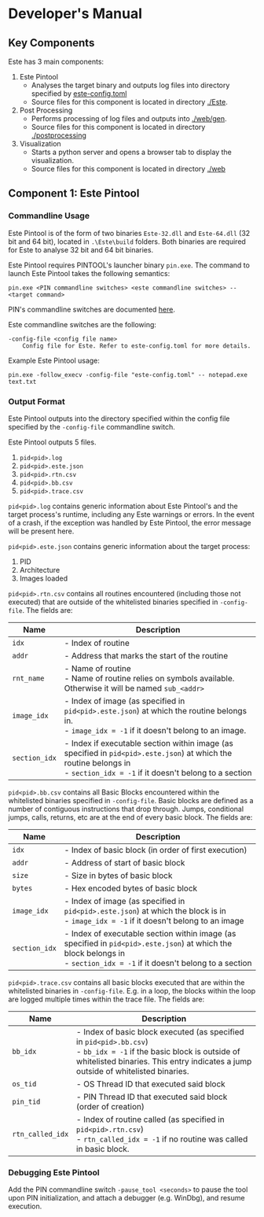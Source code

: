 # Developer's Manual

## Key Components

Este has 3 main components:

1. Este Pintool
    - Analyses the target binary and outputs log files into directory specified by [este-config.toml](../este-config.toml)
    - Source files for this component is located in directory [./Este](../Este).
2. Post Processing
    - Performs processing of log files and outputs into [./web/gen](../web/gen).
    - Source files for this component is located in directory [./postprocessing](../postprocessing)
3. Visualization
    - Starts a python server and opens a browser tab to display the visualization.
    - Source files for this component is located in directory [./web](../web)

## Component 1: Este Pintool

### Commandline Usage

Este Pintool is of the form of two binaries `Este-32.dll` and `Este-64.dll` (32 bit and 64 bit), located in `.\Este\build` folders. Both binaries are required for Este to analyse 32 bit and 64 bit binaries.

Este Pintool requires PINTOOL's launcher binary `pin.exe`. The command to launch Este Pintool takes the following semantics:

```
pin.exe <PIN commandline switches> <este commandline switches> -- <target command>
```

PIN's commandline switches are documented [here](https://software.intel.com/sites/landingpage/pintool/docs/71313/Pin/html/group__KNOBS.html).

Este commandline switches are the following:

```
-config-file <config file name> 
    Config file for Este. Refer to este-config.toml for more details.
```

Example Este Pintool usage:

```
pin.exe -follow_execv -config-file "este-config.toml" -- notepad.exe text.txt
```

### Output Format

Este Pintool outputs into the directory specified within the config file specified by the `-config-file` commandline switch.

Este Pintool outputs 5 files.

1. `pid<pid>.log`
2. `pid<pid>.este.json`
3. `pid<pid>.rtn.csv`
4. `pid<pid>.bb.csv`
5. `pid<pid>.trace.csv`

`pid<pid>.log` contains generic information about Este Pintool's and the target process's runtime, including any Este warnings or errors. In the event of a crash, if the exception was handled by Este Pintool, the error message will be present here.

`pid<pid>.este.json` contains generic information about the target process:
1. PID
2. Architecture
3. Images loaded

`pid<pid>.rtn.csv` contains all routines encountered (including those not executed) that are outside of the whitelisted binaries specified in `-config-file`. The fields are:

| Name | Description |
| ---- | ----------- |
| `idx` | - Index of routine |
| `addr` | - Address that marks the start of the routine |
| `rnt_name` | - Name of routine <br> - Name of routine relies on symbols available. Otherwise it will be named `sub_<addr>`|
| `image_idx` | - Index of image (as specified in `pid<pid>.este.json`) at which the routine belongs in. <br> - `image_idx = -1` if it doesn't belong to an image.|
|`section_idx`| - Index if executable section within image (as specified in `pid<pid>.este.json`) at which the routine belongs in <br> - `section_idx = -1` if it doesn't belong to a section

`pid<pid>.bb.csv` contains all Basic Blocks encountered within the whitelisted binaries specified in `-config-file`. Basic blocks are defined as a number of contiguous instructions that drop through. Jumps, conditional jumps, calls, returns, etc are at the end of every basic block. The fields are:

| Name | Description |
| ---- | ----------- |
| `idx` | - Index of basic block (in order of first execution) |
| `addr` | - Address of start of basic block |
| `size` | - Size in bytes of basic block |
| `bytes` | - Hex encoded bytes of basic block |
| `image_idx` | - Index of image (as specified in `pid<pid>.este.json`) at which the block is in <br> - `image_idx = -1` if it doesn't belong to an image
| `section_idx` | - Index of executable section within image (as specified in `pid<pid>.este.json`) at which the block belongs in <br> - `section_idx = -1` if it doesn't belong to a section |

`pid<pid>.trace.csv` contains all basic blocks executed that are within the whitelisted binaries in `-config-file`. E.g. in a loop, the blocks within the loop are logged multiple times within the trace file. The fields are:

| Name | Description |
| ---- | ----------- |
| `bb_idx` | - Index of basic block executed (as specified in `pid<pid>.bb.csv`) <br> - `bb_idx = -1` if the basic block is outside of whitelisted binaries. This entry indicates a jump outside of whitelisted binaries. |
| `os_tid` | - OS Thread ID that executed said block |
| `pin_tid` | - PIN Thread ID that executed said block (order of creation) |
| `rtn_called_idx` | - Index of routine called (as specified in `pid<pid>.rtn.csv`) <br> - `rtn_called_idx = -1` if no routine was called in basic block. |

### Debugging Este Pintool

Add the PIN commandline switch `-pause_tool <seconds>` to pause the tool upon PIN initialization, and attach a debugger (e.g. WinDbg), and resume execution.
